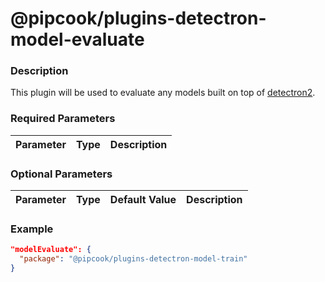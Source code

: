 # @pipcook/plugins-detectron-model-evaluate

### Description

This plugin will be used to evaluate any models built on top of [detectron2](https://github.com/facebookresearch/detectron2).


### Required Parameters

| Parameter | Type | Description |
|:----------|:-----|:------------|


### Optional Parameters

| Parameter | Type | Default Value | Description |
|:----------|:-----|:------|:-----|


### Example
```json
"modelEvaluate": {
  "package": "@pipcook/plugins-detectron-model-train"
}
```

